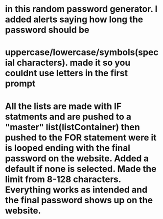 
# in this random password generator. I added alerts saying how long the password should be 
# uppercase/lowercase/symbols(special characters). made it so you couldnt use letters in the first prompt
# All the lists are made with IF statments and are pushed to a "master" list(listContainer) then pushed to the FOR statement were it is looped ending with the final password on the website. Added a default if none is selected. Made the limit from 8-128 characters. Everything works as intended and the final password shows up on the website.
